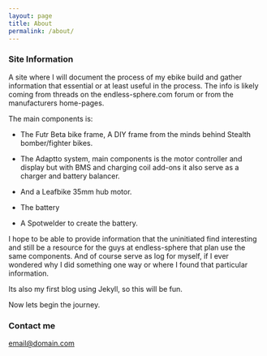 ```yaml
---
layout: page
title: About
permalink: /about/
---
```


### Site Information

A site where I will document the process of my ebike build and gather information that essential or at least useful in the process. The info is likely coming from threads on the endless-sphere.com forum or from the manufacturers home-pages.

The main components is:

* The Futr Beta bike frame, A DIY frame from the minds behind Stealth bomber/fighter bikes.
* The Adaptto system, main components is the motor controller and display but with BMS and charging coil add-ons it also serve as a charger and battery balancer.
* And a Leafbike 35mm hub motor.

* The battery
* A Spotwelder to create the battery.

I hope to be able to provide information that the uninitiated find interesting and still be a resource for the guys at endless-sphere that plan use the same components. And of course serve as log for myself, if I ever wondered why I did something one way or where I found that particular information.

Its also my first blog using Jekyll, so this will be fun.

Now lets begin the journey.

### Contact me

[email@domain.com](mailto:email@domain.com)
